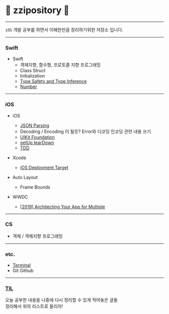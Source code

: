 # :fox_face: zzipository :fox_face:
---
`iOS` 개발 공부를 하면서 이해한만큼 정리하기위한 저장소 입니다. <br>
***

### Swift
- Swift
    - 객체지향, 함수형, 프로토콜 지향 프로그래밍
    - Class Struct
    - Initialization
    - [Type Safety and Type Inference](https://github.com/zziro95/zzipository/blob/main/Swift/Type%20Safety%20and%20Type%20Inference.md)
    - [Number](https://github.com/zziro95/zzipository/blob/main/Swift/Number.md)
    
---
### iOS
- iOS
    - [JSON Parsing](https://github.com/zziro95/zzipository/blob/main/iOS/JSON%20Parsing.md)
    - Decoding / Encoding 이 될듯? Error와 디코딩 인코딩 관련 내용 쓰기
    - [UIKit Foundation](https://github.com/zziro95/zzipository/blob/main/iOS/UIKit%20Foundation.md)
    - [setUp tearDown](https://github.com/zziro95/zzipository/blob/main/iOS/setUp%20tearDown.md)
    - [TDD](https://github.com/zziro95/zzipository/blob/main/iOS/TDD.md)
    
- Xcode
    - [iOS Deployment Target](https://github.com/zziro95/zzipository/blob/main/iOS/iOS%20Deployment%20Target.md)

- Auto Layout
    - Frame Bounds



- WWDC
    - [[2019] Architecting Your App for Multiple](https://github.com/zziro95/zzipository/blob/main/iOS/ArchitectingYourAppforMultiple(App%26SceneDelegate).md)
    
---
### CS
 - 객체 / 객체지향 프로그래밍

---
### etc.
 - [Terminal](https://github.com/zziro95/zzipository/blob/main/etc./Terminal.md)
 - Git Github

---
### [TIL](https://github.com/zziro95/zzipository/tree/main/TIL)
오늘 공부한 내용을 나중에 다시 정리할 수 있게 적어놓은 글들 <br>
정리해서 위의 리스트로 올리자!
